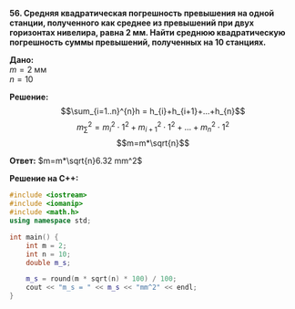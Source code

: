**56. Средняя квадратическая погрешность превышения на одной станции, полученного как среднее из превышений при двух горизонтах нивелира, равна 2 мм. Найти среднюю квадратическую погрешность суммы превышений, полученных на 10 станциях.**  

**Дано:**  
$m=2$ мм  
$n=10$ 

**Решение:**    
$$\sum_{i=1..n}^{n}h = h_{i}+h_{i+1}+...+h_{n}$$
$$m_{\sum}^2=m^2_{i}\cdot 1^2+m_{i+1}^2\cdot 1^2+...+m_{n}^2\cdot 1^2$$
$$m=m*\sqrt{n}$$

**Ответ:** 
$m=m*\sqrt{n}6.32 mm^2$

**Решение на C++:**  
```c++
#include <iostream>
#include <iomanip>
#include <math.h>
using namespace std;

int main() {
    int m = 2;
    int n = 10;
    double m_s;

    m_s = round(m * sqrt(n) * 100) / 100;
    cout << "m_s = " << m_s << "mm^2" << endl;
}
```
